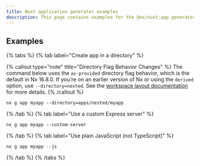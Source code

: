 ```yaml
---
title: Nuxt application generator examples
description: This page contains examples for the @nx/nuxt:app generator.
---
```


## Examples

{% tabs %}
{% tab label="Create app in a directory" %}

{% callout type="note" title="Directory Flag Behavior Changes" %}
The command below uses the `as-provided` directory flag behavior, which is the default in Nx 16.8.0. If you're on an earlier version of Nx or using the `derived` option, use `--directory=nested`. See the [workspace layout documentation](/deprecated/workspace-layout) for more details.
{% /callout %}

```shell
nx g app myapp --directory=apps/nested/myapp
```

{% /tab %}
{% tab label="Use a custom Express server" %}

```shell
nx g app myapp --custom-server
```

{% /tab %}
{% tab label="Use plain JavaScript (not TypeScript)" %}

```shell
nx g app myapp --js
```

{% /tab %}
{% /tabs %}
